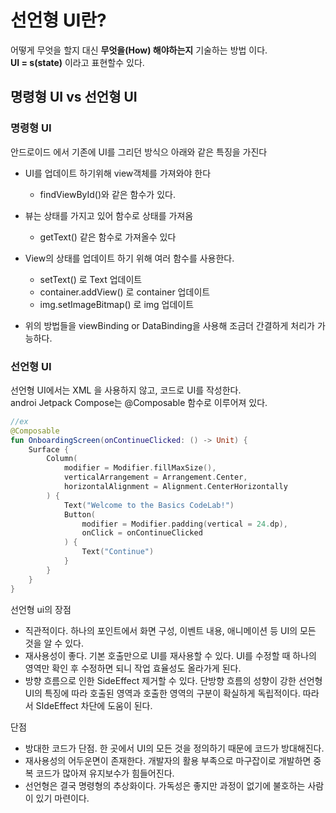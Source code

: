 # 선언형 UI란?
어떻게 무엇을 할지 대신 **무엇을(How) 해야하는지** 기술하는 방법 이다.<br>
**UI = s(state)** 이라고 표현할수 있다.

## 명령형 UI vs 선언형 UI

### 명령형 UI
안드로이드 에서 기존에 UI를 그리던 방식으 아래와 같은 특징을 가진다
- UI를 업데이트 하기위해 view객체를 가져와야 한다
  - findViewById()와 같은 함수가 있다.
- 뷰는 상태를 가지고 있어 함수로 상태를 가져옴
  - getText() 같은 함수로 가져올수 있다
- View의 상태를 업데이트 하기 위해 여러 함수를 사용한다.
  - setText() 로 Text 업데이트
  - container.addView() 로 container 업데이트
  - img.setImageBitmap() 로 img 업데이트
  
- 위의 방법들을 viewBinding or DataBinding을 사용해 조금더 간결하게 처리가 가능하다.

### 선언형 UI
선언형 UI에서는 XML 을 사용하지 않고, 코드로 UI를 작성한다.<br>
androi Jetpack Compose는 @Composable 함수로 이루어져 있다.<br>
```kotlin
//ex
@Composable
fun OnboardingScreen(onContinueClicked: () -> Unit) {
    Surface {
        Column(
            modifier = Modifier.fillMaxSize(),
            verticalArrangement = Arrangement.Center,
            horizontalAlignment = Alignment.CenterHorizontally
        ) {
            Text("Welcome to the Basics CodeLab!")
            Button(
                modifier = Modifier.padding(vertical = 24.dp),
                onClick = onContinueClicked
            ) {
                Text("Continue")
            }
        }
    }
}
```
선언형 ui의 장점
- 직관적이다. 하나의 포인트에서 화면 구성, 이벤트 내용, 애니메이션 등 UI의 모든 것을 알 수 있다.
- 재사용성이 좋다. 기본 호출만으로 UI를 재사용할 수 있다. UI를 수정할 때 하나의 영역만 확인 후 수정하면 되니 작업 효율성도 올라가게 된다.
- 방향 흐름으로 인한 SideEffect 제거할 수 있다. 단방향 흐름의 성향이 강한 선언형 UI의 특징에 따라 호출된 영역과 호출한 영역의 구분이 확실하게 독립적이다. 따라서 SIdeEffect 차단에 도움이 된다.

단점
- 방대한 코드가 단점. 한 곳에서 UI의 모든 것을 정의하기 때문에 코드가 방대해진다.
- 재사용성의 어두운면이 존재한다. 개발자의 활용 부족으로 마구잡이로 개발하면 중복 코드가 많아져 유지보수가 힘들어진다.
- 선언형은 결국 명령형의 추상화이다. 가독성은 좋지만 과정이 없기에 불호하는 사람이 있기 마련이다.
